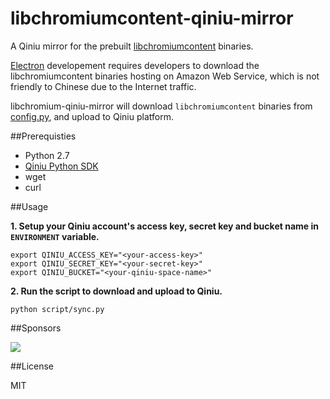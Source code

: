 # libchromiumcontent-qiniu-mirror

A Qiniu mirror for the prebuilt [libchromiumcontent](https://github.com/atom/libchromiumcontent) binaries.

[Electron](https:://github.com/atom/electron) developement requires developers to download the libchromiumcontent
binaries hosting on Amazon Web Service, which is not friendly to Chinese due to
the Internet traffic.

libchromium-qiniu-mirror will download `libchromiumcontent` binaries from
[config.py](https://github.com/atom/electron/blob/master/script/lib/config.py), and upload to Qiniu platform.

##Prerequisties

* Python 2.7
* [Qiniu Python SDK](https://github.com/qiniu/python-sdk/)
* wget
* curl

##Usage

**1. Setup your Qiniu account's access key, secret key and bucket name in `ENVIRONMENT` variable.**

```
export QINIU_ACCESS_KEY="<your-access-key>"
export QINIU_SECRET_KEY="<your-secret-key>"
export QINIU_BUCKET="<your-qiniu-space-name>"
```

**2. Run the script to download and upload to Qiniu.**

```
python script/sync.py
```

##Sponsors

![](http://assets.qiniu.com/qiniu-205x89.png)

##License

MIT
